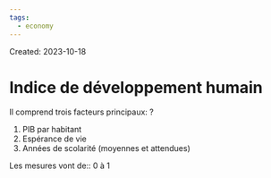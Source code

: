 ```yaml
---
tags:
  - economy
---
```

Created: 2023-10-18

# Indice de développement humain
Il comprend trois facteurs principaux:
?
1. PIB par habitant
2. Espérance de vie
3. Années de scolarité (moyennes et attendues)

Les mesures vont de:: 0 à 1